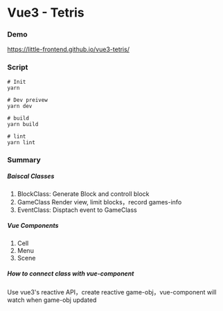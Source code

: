 # Vue3 - Tetris

### Demo
https://little-frontend.github.io/vue3-tetris/

### Script
```
# Init
yarn

# Dev preivew
yarn dev

# build
yarn build

# lint
yarn lint
```

### Summary

##### Baiscal Classes
1. BlockClass: Generate Block and controll block
2. GameClass Render view, limit blocks，record games-info
3. EventClass: Disptach event to GameClass

##### Vue Components
1. Cell
2. Menu
3. Scene

##### How to connect class with vue-component
Use vue3's reactive API，create reactive game-obj，vue-component will watch when game-obj updated 



